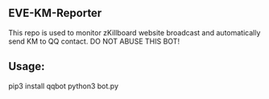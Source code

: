 ## EVE-KM-Reporter
This repo is used to monitor zKillboard website broadcast and automatically send KM to QQ contact.
DO NOT ABUSE THIS BOT!

## Usage:
pip3 install qqbot
python3 bot.py